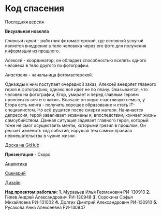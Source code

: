 # Код спасения

[Последняя версия](https://drive.google.com/drive/folders/1shrmJk2LanAPCZ0hhjVne3oegWYhJeEG?usp=sharing)

__Визуальная новелла__

_Главный герой_ - работник фотомастерской, где основной услугой является внедрение в тело человека через его фото для получения информации из прошлого.

_Алексей_ - координатор, он обладает способностью вселять одного человека в тело другого по фотографии.

_Анастасия_ - начальница фотомастерской.

Однажды к ним поступает очередной заказ, Алексей внедряет главного героя в фотографию, однако всё идет не по плану. Оказывается, что человек на фотографии, Егор, умирает и перед главным героем проносится вся его жизнь. Вначале он видит счастливую семью, у Егора есть мечта - получить хорошее образование и стать IT-специалистом. Но всё рушится после смерти матери. Начинается депрессия, герой заваливает экзамены и, впоследствии, кончает жизнь самоубийством. Данная ситуация задевает главного героя, который тоже не смог осуществить мечты, которыми грезил в прошлом. Он решает изменить ход событий, нарушая тем самым правило невмешательства в чужие жизни.

[Доска на GitHub](https://github.com/users/sam7ra1/projects/4/views/1)

__Презентация__ - Скоро

[Аналитика](https://drive.google.com/drive/folders/1GlggmEH_au1z_ibJWnjOS4-Y4tFX4lFj)

[Сценарий](https://docs.google.com/document/d/1POFdYKX7C_W7F4vT5KBjweXhjSZ3a5zT_Jg5CbnN9a8/edit#heading=h.vdmxqhiurjos)

[Дизайн](https://drive.google.com/drive/folders/1CayWMznZuQrhZRW0t0SgxrIUbYFDFbgq?usp=sharing)

__Над проектом работали__:
__1.__ Муравьев Илья Германович РИ-130910
__2.__ Гилев Андрей Александрович РИ-130948
__3.__ Сорокина Софья Михайловна РИ-131002
__4.__ Долгих Дмитрий Александрович РИ-130910
__5.__ Русакова Анна Алексеевна РИ-130947
